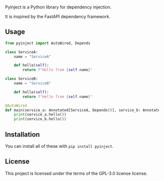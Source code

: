 PyInject is a Python library for dependency injection.

It is inspired by the FastAPI dependency framework.

## Usage

```python
from pyinject import AutoWired, Depends

class ServiceA:
    name = "ServiceA"

    def hello(self):
        return f"Hello from {self.name}"

class ServiceB:
    name = "ServiceB"

    def hello(self):
        return f"Hello from {self.name}"

@AutoWired
def main(service_a: Annotated[ServiceA, Depends()], service_b: Annotated[ServiceB, Depends()]):
    print(service_a.hello())
    print(service_b.hello())

```

## Installation

You can install all of these with `pip install pyinject`.

## License

This project is licensed under the terms of the GPL-3.0 license license.
